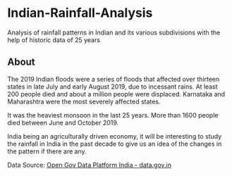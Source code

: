 # Indian-Rainfall-Analysis
Analysis of rainfall patterns in Indian and its various subdivisions with the help of historic data of 25 years

## About
The 2019 Indian floods were a series of floods that affected over thirteen states in late July and early August 2019, due to incessant rains. At least 200 people died and about a million people were displaced. Karnataka and Maharashtra were the most severely affected states.

It was the heaviest monsoon in the last 25 years. More than 1600 people died between June and October 2019.

India being an agriculturally driven economy, it will be interesting to study the rainfall in India in the past decade to give us an idea of the changes in the pattern if there are any.

Data Source: [Open Gov Data Platform India - data.gov.in](https://data.gov.in/resources/subdivision-wise-rainfall-and-its-departure-1901-2015)
